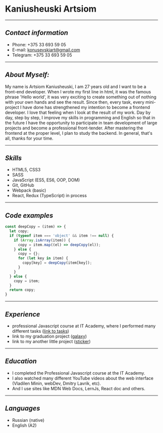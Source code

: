 # Kaniusheuski Artsiom
***
## _Contact information_
- Phone: +375 33 693 59 05
- E-mail: konusevskiart@gmail.com
- Telegram: +375 33 693 59 05
***
## _About Myself:_
My name is Artsiom Kaniusheuski, I am 27 years old and I want to be a front-end developer. When I wrote my first line in html, it was the famous phrase 'Hello world', it was very exciting to create something out of nothing with your own hands and see the result. Since then, every task, every mini-project I have done has strengthened my intention to become a frontend developer. I love that feeling when I look at the result of my work. Day by day, step by step, I improve my skills in programming and English so that in the future I have the opportunity to participate in team development of large projects and become a professional front-tender. After mastering the frontend at the proper level, I plan to study the backend. In general, that's all, thanks for your time.         
***
## _Skills_
- HTML5, CSS3
- SASS
- JavaScript (ES5, ES6, OOP, DOM)
- Git, GitHub
- Webpack (basic)
- React, Redux (TypeScript) in process 
***
## _Code examples_ 
```javascript
const deepCopy = (item) => {
  let copy;
  if (typeof item === 'object' && item !== null) {
    if (Array.isArray(item)) {
      copy = item.map((el) => deepCopy(el));
    } else {
      copy = {};
      for (let key in item) {
        copy[key] = deepCopy(item[key]);
      }
    }
  } else {
    copy = item;
  }
  return copy;
}
```
***
## _Experience_
- professional Javascript course at IT Academy, where I performed many different tasks ([link to tasks](https://github.com/KonushevskiArt/homework))
- link to my graduation project ([galaxy](https://github.com/KonushevskiArt/galaxy))
- link to my another little project ([sticker](https://github.com/KonushevskiArt/homework))
***
## _Education_
- I completed the Professional Javascript course at the IT Academy. 
- I also watched many different YouTube videos about the web interface (Vladilen Minin, webDev, Dmitry Lavrik, etc).
- And I use sites like MDN Web Docs, LernJs, React doc and others.
***
## _Languages_ 
- Russian (native)
- English (A2)